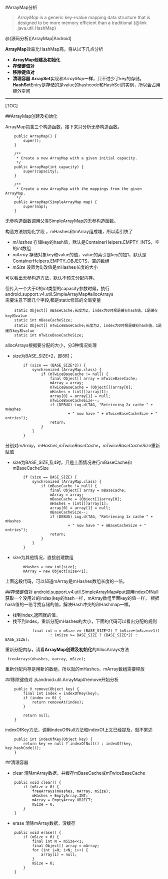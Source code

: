 #ArrayMap分析

>  *ArrayMap* is a generic key->value mapping data structure that is designed to be more memory efficient than a traditional {@link java.util.HashMap}

@(源码分析)[ArrayMap|Android]

**ArrayMap**效率比HashMap高，将从以下几点分析

- **ArrayMap创建及初始化**
- **存储键值对**
- **移除键值对**
- **清理容器**
**ArraySet**实现和*ArrayMap*一样，只不过少了key的存储。**HashSet**Entry是存储的是value的hashcode和HashSet的实例，所以会占用额外空间
---------------------

[TOC]

##ArrayMap创建及初始化

ArrayMap包含三个构造函数，接下来只分析无参构造函数。
```
    public ArrayMap() {
        super();
    }

    /**
     * Create a new ArrayMap with a given initial capacity.
     */
    public ArrayMap(int capacity) {
        super(capacity);
    }

    /**
     * Create a new ArrayMap with the mappings from the given ArrayMap.
     */
    public ArrayMap(SimpleArrayMap map) {
        super(map);
    }
```
无参构造函数调用父类SimpleArrayMap的无参构造函数。

构造方法初始化字段 ，mHashes和mArray组成堆，所以索引快了
- *mHashes* 存储key的hash值，默认是ContainerHelpers.EMPTY_INTS，空的int数组
- *mArray*  存储对象key和value的值，value的索引是key的加1，默认是ContainerHelpers.EMPTY_OBJECTS，空的数组
- *mSize* 设置为0,改值是mHashes长度的大小

可以看出无参构造方法，默认不预先分配内存。

但传入一个大于0的*int*类型的capacity参数时候，执行android.support.v4.util.SimpleArrayMap#allocArrays <br/>
需要注意下面几个字段,都是static修饰的全局变量
```
    static Object[] mBaseCache;长度为2, index为0时候是缓存hash值，1是缓存key和value
    static int mBaseCacheSize;
    static Object[] mTwiceBaseCache;长度为2, index为0时候是缓存hash值，1是缓存key和value
    static int mTwiceBaseCacheSize;
```
allocArrays根据要分配的大小，分3种情况处理
- size为BASE_SIZE*2，即8时；
```
        if (size == (BASE_SIZE*2)) {
            synchronized (ArrayMap.class) {
                if (mTwiceBaseCache != null) {
                    final Object[] array = mTwiceBaseCache;
                    mArray = array;
                    mTwiceBaseCache = (Object[])array[0];
                    mHashes = (int[])array[1];
                    array[0] = array[1] = null;
                    mTwiceBaseCacheSize--;
                    if (DEBUG) Log.d(TAG, "Retrieving 2x cache " + mHashes
                            + " now have " + mTwiceBaseCacheSize + " entries");
                    return;
                }
            }
        }
```
分别对*mArray*，*mHashes*,*mTwiceBaseCache*，*mTwiceBaseCacheSize*重新赋值

- size为BASE_SIZE,及4时，只是上面情况进行mBaseCache和mBaseCacheSize
```
		if (size == BASE_SIZE) {
            synchronized (ArrayMap.class) {
                if (mBaseCache != null) {
                    final Object[] array = mBaseCache;
                    mArray = array;
                    mBaseCache = (Object[])array[0];
                    mHashes = (int[])array[1];
                    array[0] = array[1] = null;
                    mBaseCacheSize--;
                    if (DEBUG) Log.d(TAG, "Retrieving 1x cache " + mHashes
                            + " now have " + mBaseCacheSize + " entries");
                    return;
                }
            }
        }
```

- size为其他情况，直接创建数组
```
        mHashes = new int[size];
        mArray = new Object[size<<1];
```
上面这段代码，可以知道mArray是mHashes数组长度的一倍。

##存储键值对
android.support.v4.util.SimpleArrayMap#put调用indexOfNull获取一个没用过的index(key的hash一样，mArray数组里面key的值一样，
根据hash值的一倍寻找存储的值，解决Hash冲突的和Hashmap一样。
- 找到index,返回就的值。
- 找不到index，重新分配mHashes的大小，下面的代码可以看出分配的规则
```
            final int n = mSize >= (BASE_SIZE*2) ? (mSize+(mSize>>1))
                    : (mSize >= BASE_SIZE ? (BASE_SIZE*2) : BASE_SIZE);
```
重新分配内存，请看**ArrayMap创建及初始化**的AllocArrays方法
```
 freeArrays(ohashes, oarray, mSize);
```
重新分配内存是用新的数组，所以就的mHashes，mArray数组需要释放

##移除键值对
从android.util.ArrayMap#remove开始分析
```
    public V remove(Object key) {
        final int index = indexOfKey(key);
        if (index >= 0) {
            return removeAt(index);
        }

        return null;
    }
```
indexOfKey方法，调用indexOfNull方法和indexOf上文已经提及，就不累述
```
    public int indexOfKey(Object key) {
        return key == null ? indexOfNull() : indexOf(key, key.hashCode());
    }
```
##清理容器
- clear 清除mArray数据，并缓存mBaseCache或mTwiceBaseCache
```
    public void clear() {
        if (mSize > 0) {
            freeArrays(mHashes, mArray, mSize);
            mHashes = EmptyArray.INT;
            mArray = EmptyArray.OBJECT;
            mSize = 0;
        }
    }

```
- erase 清除mArray数据，没缓存
```
    public void erase() {
        if (mSize > 0) {
            final int N = mSize<<1;
            final Object[] array = mArray;
            for (int i=0; i<N; i++) {
                array[i] = null;
            }
            mSize = 0;
        }
    }
```
